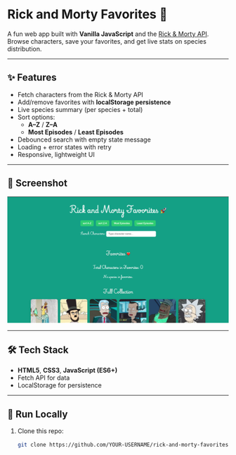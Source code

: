 # Rick and Morty Favorites 🚀

A fun web app built with **Vanilla JavaScript** and the [Rick & Morty API](https://rickandmortyapi.com/).  
Browse characters, save your favorites, and get live stats on species distribution.

---

## ✨ Features

- Fetch characters from the Rick & Morty API
- Add/remove favorites with **localStorage persistence**
- Live species summary (per species + total)
- Sort options:
  - **A–Z** / **Z–A**
  - **Most Episodes** / **Least Episodes**
- Debounced search with empty state message
- Loading + error states with retry
- Responsive, lightweight UI

---

## 📸 Screenshot

![App Screenshot](./assets/screenshot.png)

---

## 🛠️ Tech Stack

- **HTML5**, **CSS3**, **JavaScript (ES6+)**
- Fetch API for data
- LocalStorage for persistence

---

## 🚀 Run Locally

1. Clone this repo:
   ```bash
   git clone https://github.com/YOUR-USERNAME/rick-and-morty-favorites.git
